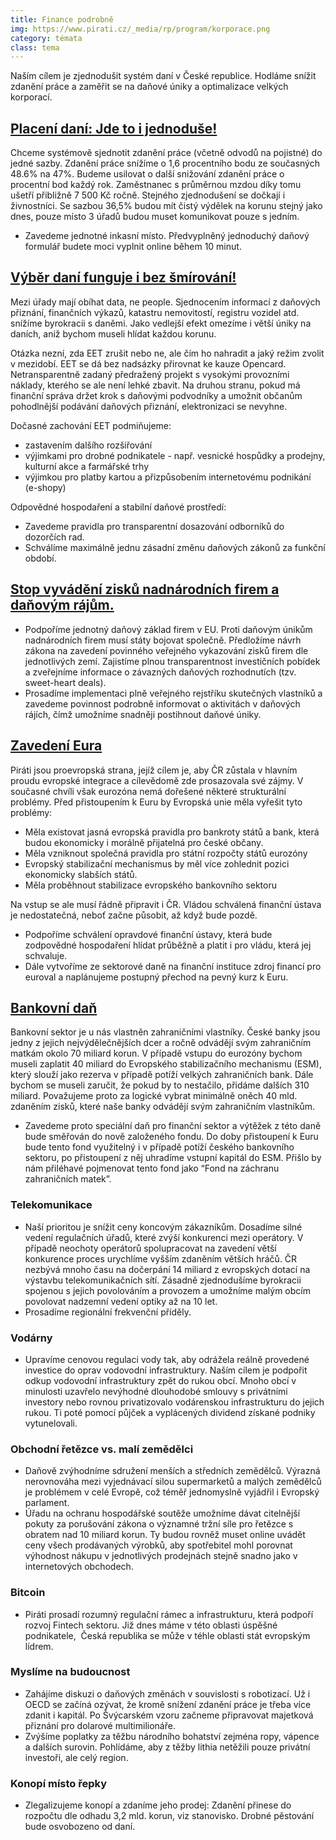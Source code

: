 ```yaml
---
title: Finance podrobně
img: https://www.pirati.cz/_media/rp/program/korporace.png
category: témata
class: tema
---
```


Naším cílem je zjednodušit systém daní v České republice. Hodláme snížit zdanění
práce a zaměřit se na daňové úniky a optimalizace velkých korporací.


## [Placení daní: Jde to i jednoduše!][danova-reforma]

Chceme systémově sjednotit zdanění práce (včetně odvodů na pojistné)
do jedné sazby. Zdanění práce snížíme o 1,6 procentního bodu ze
současných 48.6% na 47%. Budeme usilovat o další snižování zdanění práce
 o procentní bod každý rok. Zaměstnanec s průměrnou mzdou díky tomu
ušetří přibližně 7 500 Kč ročně. Stejného zjednodušení se dočkají i
živnostníci. Se sazbou 36,5% budou mít čistý výdělek na korunu stejný
jako dnes, pouze místo 3 úřadů budou muset komunikovat pouze s jedním.

- Zavedeme jednotné inkasní místo. Předvyplněný jednoduchý daňový formulář budete moci vyplnit online během 10 minut.

## [Výběr daní funguje i bez šmírování!][eet]

Mezi úřady mají obíhat data, ne people. Sjednocením informací z
daňových přiznání, finančních výkazů, katastru nemovitostí, registru
vozidel atd. snížíme byrokracii s daněmi. Jako vedlejší efekt omezíme i
větší úniky na daních, aniž bychom museli hlídat každou korunu.

Otázka nezní, zda EET zrušit nebo ne, ale čím ho nahradit a jaký
režim zvolit v mezidobí. EET se dá bez nadsázky přirovnat ke kauze
Opencard. Netransparentně zadaný předražený projekt s vysokými
provozními náklady, kterého se ale není lehké zbavit. Na druhou stranu,
pokud má finanční správa držet krok s daňovými podvodníky a umožnit
občanům pohodlnější podávání daňových přiznání, elektronizaci se
nevyhne.

Dočasné zachování EET podmiňujeme:

- zastavením dalšího rozšiřování
- výjimkami pro drobné podnikatele - např. vesnické hospůdky a prodejny, kulturní akce a farmářské trhy
- výjimkou pro platby kartou a přizpůsobením internetovému podnikání (e-shopy)

Odpovědné hospodaření a stabilní daňové prostředí:

- Zavedeme pravidla pro transparentní dosazování odborníků do dozorčích rad.
- Schválíme maximálně jednu zásadní změnu daňových zákonů za funkční období.

## [Stop vyvádění zisků nadnárodních firem a daňovým rájům.][danove-uniky]

<ul>
	<li>Podpoříme jednotný daňový základ firem v EU. Proti
 daňovým únikům nadnárodních firem musí státy bojovat společně.
Předložíme návrh zákona na zavedení povinného veřejného vykazování zisků
 firem dle jednotlivých zemí. Zajistíme plnou transparentnost
investičních pobídek a zveřejníme informace o závazných daňových
rozhodnutích (tzv. sweet-heart deals).</li>
	<li>Prosadíme implementaci plně veřejného rejstříku skutečných
vlastníků a zavedeme povinnost podrobně informovat o aktivitách v
daňových rájích, čímž umožníme snadněji postihnout daňové úniky.</li>
</ul>


## [Zavedení Eura][euro]

Piráti jsou proevropská strana, jejíž cílem je, aby ČR zůstala v
hlavním proudu evropské integrace a cílevědomě zde prosazovala své
zájmy. V současné chvíli však eurozóna nemá dořešené některé
strukturální problémy. Před přistoupením k Euru by Evropská unie měla
vyřešit tyto problémy:

<ul>
	<li>Měla existovat jasná evropská pravidla pro bankroty států a bank, která budou ekonomicky i morálně přijatelná pro české občany.</li>
	<li>Měla vzniknout společná pravidla pro státní rozpočty států eurozóny</li>
	<li>Evropský stabilizační mechanismus by měl více zohlednit pozici ekonomicky slabších států.</li>
	<li>Měla proběhnout stabilizace evropského bankovního sektoru</li>
</ul>

Na vstup se ale musí řádně připravit i ČR. Vládou schválená finanční
ústava je nedostatečná, neboť začne působit, až když bude pozdě.

<ul>
	<li>Podpoříme schválení opravdové finanční ústavy, která bude zodpovědné hospodaření hlídat průběžně a platit i pro vládu, která jej schvaluje.</li>
	<li>Dále vytvoříme ze sektorové daně na finanční instituce zdroj financí pro euroval a naplánujeme postupný přechod na pevný kurz k Euru.</li>
</ul>

## [Bankovní daň][banky]

<p>Bankovní sektor je u nás vlastněn zahraničními vlastníky. České banky
 jsou jedny z jejich nejvýdělečnějších dcer a ročně odvádějí svým
zahraničním matkám okolo 70 miliard korun. V případě vstupu do eurozóny
bychom museli zaplatit 40 miliard do Evropského stabilizačního
mechanismu (ESM), který slouží jako rezerva v případě potíží velkých
zahraničních bank. Dále bychom se museli zaručit, že pokud by to
nestačilo, přidáme dalších 310 miliard. Považujeme proto za logické
vybrat minimálně oněch 40 mld. zdaněním zisků, které naše banky odvádějí
 svým zahraničním vlastníkům.</p>

<ul>
	<li>Zavedeme proto speciální daň pro finanční sektor a
 výtěžek z této daně bude směřován do nově založeného fondu. Do doby
přistoupení k Euru bude tento fond využitelný i v případě potíží českého
 bankovního sektoru, po přistoupení z něj uhradíme vstupní kapitál do
ESM. Přišlo by nám přiléhavé pojmenovat tento fond jako “Fond na
záchranu zahraničních matek”.</li>
</ul>

### Telekomunikace

<ul>
	<li>Naší prioritou je snížit ceny koncovým zákazníkům. Dosadíme
 silné vedení regulačních úřadů, které zvýší konkurenci mezi operátory. V případě neochoty operátorů spolupracovat na zavedení větší konkurence
proces urychlíme vyšším zdaněním větších hráčů. ČR nezbývá mnoho času na
 dočerpání 14 miliard z evropských dotací na výstavbu telekomunikačních
sítí. Zásadně zjednodušíme byrokracii spojenou s jejich povolováním a
provozem a umožníme malým obcím povolovat nadzemní vedení optiky až na
10 let.</li>
	<li>Prosadíme regionální frekvenční příděly.</li>
</ul>

### Vodárny

<ul>
	<li>Upravíme cenovou regulaci vody tak, aby odrážela reálně provedené investice do oprav vodovodní infrastruktury. Naším
 cílem je podpořit odkup vodovodní infrastruktury zpět do rukou obcí.
Mnoho obcí v minulosti uzavřelo nevýhodné dlouhodobé smlouvy s
privátními investory nebo rovnou privatizovalo vodárenskou
infrastrukturu do jejich rukou. Ti poté pomocí půjček a vyplácených
dividend získané podniky vytunelovali.&nbsp;</li>
</ul>

### Obchodní řetězce vs. malí zemědělci

<ul>
	<li>Daňově zvýhodníme sdružení menších a středních zemědělců.
 Výrazná nerovnováha mezi vyjednávací silou supermarketů a malých
zemědělců je problémem v celé Evropě, což téměř jednomyslně vyjádřil i
Evropský parlament. &nbsp;</li>
	<li>Úřadu na ochranu hospodářské soutěže umožníme dávat citelnější pokuty za porušování zákona
 o významné tržní síle pro řetězce s obratem nad 10 miliard korun. Ty
budou rovněž muset online uvádět ceny všech prodávaných výrobků, aby
spotřebitel mohl porovnat výhodnost nákupu v jednotlivých prodejnách
stejně snadno jako v internetových obchodech. &nbsp;</li>
</ul>

### Bitcoin

<ul>
	<li>Piráti prosadí rozumný regulační rámec a infrastrukturu, která podpoří rozvoj Fintech sektoru.
 Již dnes máme v této oblasti úspěšné podnikatele, &nbsp;Česká republika
 se může v téhle oblasti stát evropským lídrem. &nbsp;&nbsp;</li>
</ul>


### Myslíme na budoucnost

- Zahájíme diskuzi o daňových změnách v souvislosti s robotizací. Už i
OECD se začíná ozývat, že kromě snížení zdanění práce je třeba více
zdanit i kapitál. Po Švýcarském vzoru začneme připravovat majetková
přiznání pro dolarové multimilionáře.
- Zvýšíme poplatky za těžbu národního bohatství zejména ropy, vápence a dalších surovin. Pohlídáme, aby z těžby lithia netěžili pouze privátní investoři, ale celý region.

### Konopí místo řepky

- Zlegalizujeme konopí a zdaníme jeho prodej: Zdanění přinese do rozpočtu dle odhadu 3,2 mld. korun, viz stanovisko. Drobné pěstování bude osvobozeno od daní.

[banky]: https://www.pirati.cz/program/temata/banky
[danova-reforma]: https://www.pirati.cz/program/temata/danova-reforma/
[danove-uniky]: https://www.pirati.cz/program/temata/danove-uniky/
[eet]: https://www.pirati.cz/program/temata/eet/
[euro]: https://www.pirati.cz/program/temata/euro/
